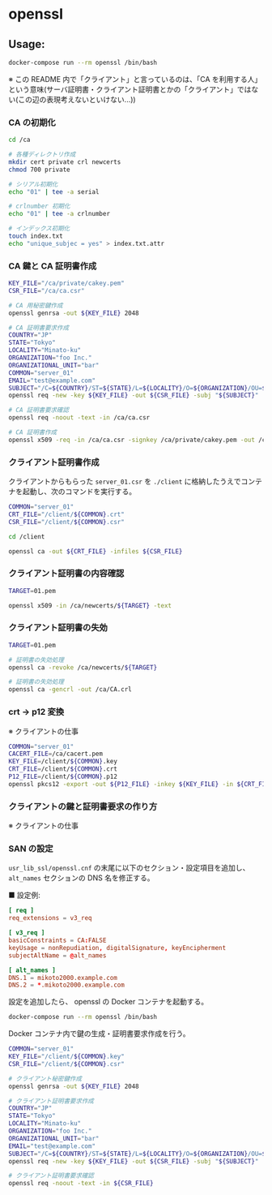 openssl
=======

Usage:
------

```sh
docker-compose run --rm openssl /bin/bash
```

※ この README 内で「クライアント」と言っているのは、「CA を利用する人」という意味(サーバ証明書・クライアント証明書とかの「クライアント」ではない(この辺の表現考えないといけない...))


### CA の初期化

```sh
cd /ca

# 各種ディレクトリ作成
mkdir cert private crl newcerts
chmod 700 private

# シリアル初期化
echo "01" | tee -a serial

# crlnumber 初期化
echo "01" | tee -a crlnumber

# インデックス初期化
touch index.txt
echo "unique_subjec = yes" > index.txt.attr
```


### CA 鍵と CA 証明書作成

```sh
KEY_FILE="/ca/private/cakey.pem"
CSR_FILE="/ca/ca.csr"

# CA 用秘密鍵作成
openssl genrsa -out ${KEY_FILE} 2048

# CA 証明書要求作成
COUNTRY="JP"
STATE="Tokyo"
LOCALITY="Minato-ku"
ORGANIZATION="foo Inc."
ORGANIZATIONAL_UNIT="bar"
COMMON="server_01"
EMAIL="test@example.com"
SUBJECT="/C=${COUNTRY}/ST=${STATE}/L=${LOCALITY}/O=${ORGANIZATION}/OU=${ORGANIZATIONAL_UNIT}/CN=${COMMON}"
openssl req -new -key ${KEY_FILE} -out ${CSR_FILE} -subj "${SUBJECT}"

# CA 証明書要求確認
openssl req -noout -text -in /ca/ca.csr

# CA 証明書作成
openssl x509 -req -in /ca/ca.csr -signkey /ca/private/cakey.pem -out /ca/cacert.pem -extfile /usr/lib/ssl/v3_ca.txt
```


### クライアント証明書作成

クライアントからもらった `server_01.csr` を `./client` に格納したうえでコンテナを起動し、次のコマンドを実行する。

```sh
COMMON="server_01"
CRT_FILE="/client/${COMMON}.crt"
CSR_FILE="/client/${COMMON}.csr"

cd /client

openssl ca -out ${CRT_FILE} -infiles ${CSR_FILE}
```


### クライアント証明書の内容確認

```sh
TARGET=01.pem

openssl x509 -in /ca/newcerts/${TARGET} -text
```


### クライアント証明書の失効

```sh
TARGET=01.pem

# 証明書の失効処理
openssl ca -revoke /ca/newcerts/${TARGET}

# 証明書の失効処理
openssl ca -gencrl -out /ca/CA.crl
```


### crt -> p12 変換

※ クライアントの仕事

```sh
COMMON="server_01"
CACERT_FILE=/ca/cacert.pem
KEY_FILE=/client/${COMMON}.key
CRT_FILE=/client/${COMMON}.crt
P12_FILE=/client/${COMMON}.p12
openssl pkcs12 -export -out ${P12_FILE} -inkey ${KEY_FILE} -in ${CRT_FILE} -certfile ${CACERT_FILE}
```


### クライアントの鍵と証明書要求の作り方

※ クライアントの仕事

### SAN の設定

`usr_lib_ssl/openssl.cnf` の末尾に以下のセクション・設定項目を追加し、
`alt_names` セクションの DNS 名を修正する。

■ 設定例:

```cnf
[ req ]
req_extensions = v3_req

[ v3_req ]
basicConstraints = CA:FALSE
keyUsage = nonRepudiation, digitalSignature, keyEncipherment
subjectAltName = @alt_names

[ alt_names ]
DNS.1 = mikoto2000.example.com
DNS.2 = *.mikoto2000.example.com
```

設定を追加したら、 openssl の Docker コンテナを起動する。

```sh
docker-compose run --rm openssl /bin/bash
```

Docker コンテナ内で鍵の生成・証明書要求作成を行う。

```sh
COMMON="server_01"
KEY_FILE="/client/${COMMON}.key"
CSR_FILE="/client/${COMMON}.csr"

# クライアント秘密鍵作成
openssl genrsa -out ${KEY_FILE} 2048

# クライアント証明書要求作成
COUNTRY="JP"
STATE="Tokyo"
LOCALITY="Minato-ku"
ORGANIZATION="foo Inc."
ORGANIZATIONAL_UNIT="bar"
EMAIL="test@example.com"
SUBJECT="/C=${COUNTRY}/ST=${STATE}/L=${LOCALITY}/O=${ORGANIZATION}/OU=${ORGANIZATIONAL_UNIT}/CN=${COMMON}"
openssl req -new -key ${KEY_FILE} -out ${CSR_FILE} -subj "${SUBJECT}"

# クライアント証明書要求確認
openssl req -noout -text -in ${CSR_FILE}
```


